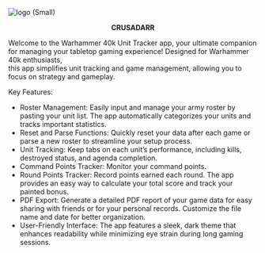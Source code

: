 ![logo (Small)](https://github.com/user-attachments/assets/5d8f3c4f-e648-4264-9330-5e880ad56f0f)

<p style="text-align: center;"><strong>CRUSADARR</strong></p>
<p>Welcome to the Warhammer 40k Unit Tracker app, your ultimate companion for managing your tabletop gaming experience! Designed for Warhammer 40k enthusiasts, <br />this app simplifies unit tracking and game management, allowing you to focus on strategy and gameplay.</p>
<p>Key Features:</p>
<ul>
<li>Roster Management: Easily input and manage your army roster by pasting your unit list. The app automatically categorizes your units and tracks important statistics.</li>
<li>Reset and Parse Functions: Quickly reset your data after each game or parse a new roster to streamline your setup process.</li>
<li>Unit Tracking: Keep tabs on each unit&rsquo;s performance, including kills, destroyed status, and agenda completion.</li>
<li>Command Points Tracker: Monitor your command points.</li>
<li>Round Points Tracker: Record points earned each round. The app provides an easy way to calculate your total score and track your painted bonus.</li>
<li>PDF Export: Generate a detailed PDF report of your game data for easy sharing with friends or for your personal records. Customize the file name and date for better organization.</li>
<li>User-Friendly Interface: The app features a sleek, dark theme that enhances readability while minimizing eye strain during long gaming sessions.</li>
</ul>

